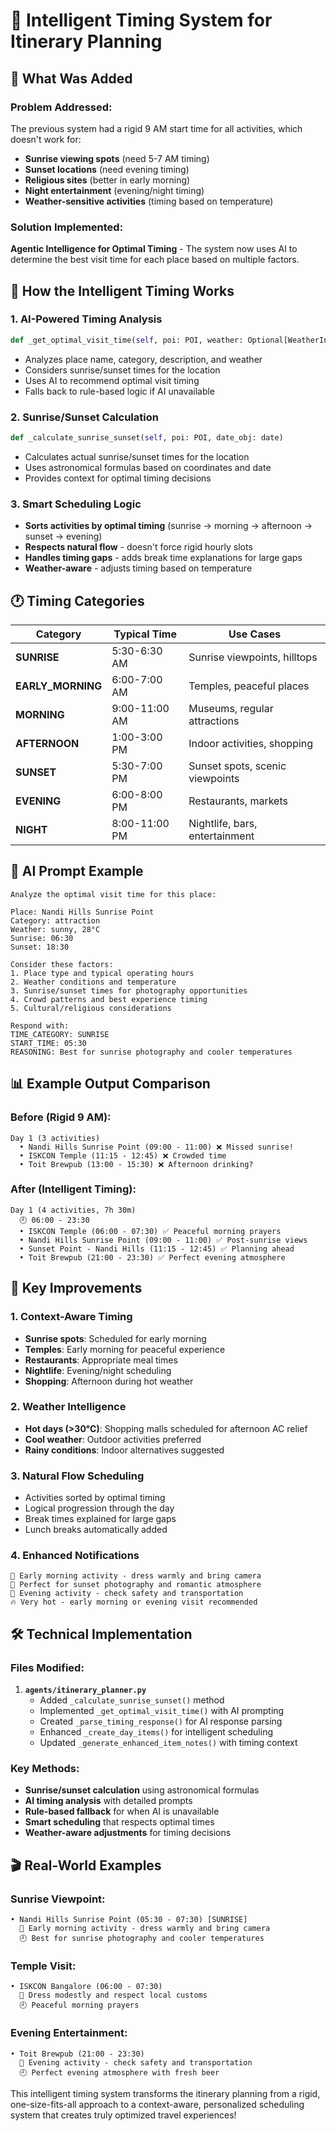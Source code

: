 # 🌅 Intelligent Timing System for Itinerary Planning

## 🎯 What Was Added

### Problem Addressed:
The previous system had a rigid 9 AM start time for all activities, which doesn't work for:
- **Sunrise viewing spots** (need 5-7 AM timing)
- **Sunset locations** (need evening timing)
- **Religious sites** (better in early morning)
- **Night entertainment** (evening/night timing)
- **Weather-sensitive activities** (timing based on temperature)

### Solution Implemented:
**Agentic Intelligence for Optimal Timing** - The system now uses AI to determine the best visit time for each place based on multiple factors.

## 🧠 How the Intelligent Timing Works

### 1. **AI-Powered Timing Analysis**
```python
def _get_optimal_visit_time(self, poi: POI, weather: Optional[WeatherInfo], date_obj: date)
```
- Analyzes place name, category, description, and weather
- Considers sunrise/sunset times for the location
- Uses AI to recommend optimal visit timing
- Falls back to rule-based logic if AI unavailable

### 2. **Sunrise/Sunset Calculation**
```python
def _calculate_sunrise_sunset(self, poi: POI, date_obj: date)
```
- Calculates actual sunrise/sunset times for the location
- Uses astronomical formulas based on coordinates and date
- Provides context for optimal timing decisions

### 3. **Smart Scheduling Logic**
- **Sorts activities by optimal timing** (sunrise → morning → afternoon → sunset → evening)
- **Respects natural flow** - doesn't force rigid hourly slots
- **Handles timing gaps** - adds break time explanations for large gaps
- **Weather-aware** - adjusts timing based on temperature

## 🕐 Timing Categories

| Category | Typical Time | Use Cases |
|----------|-------------|-----------|
| **SUNRISE** | 5:30-6:30 AM | Sunrise viewpoints, hilltops |
| **EARLY_MORNING** | 6:00-7:00 AM | Temples, peaceful places |
| **MORNING** | 9:00-11:00 AM | Museums, regular attractions |
| **AFTERNOON** | 1:00-3:00 PM | Indoor activities, shopping |
| **SUNSET** | 5:30-7:00 PM | Sunset spots, scenic viewpoints |
| **EVENING** | 6:00-8:00 PM | Restaurants, markets |
| **NIGHT** | 8:00-11:00 PM | Nightlife, bars, entertainment |

## 🤖 AI Prompt Example

```
Analyze the optimal visit time for this place:

Place: Nandi Hills Sunrise Point
Category: attraction
Weather: sunny, 28°C
Sunrise: 06:30
Sunset: 18:30

Consider these factors:
1. Place type and typical operating hours
2. Weather conditions and temperature
3. Sunrise/sunset times for photography opportunities
4. Crowd patterns and best experience timing
5. Cultural/religious considerations

Respond with:
TIME_CATEGORY: SUNRISE
START_TIME: 05:30
REASONING: Best for sunrise photography and cooler temperatures
```

## 📊 Example Output Comparison

### Before (Rigid 9 AM):
```
Day 1 (3 activities)
  • Nandi Hills Sunrise Point (09:00 - 11:00) ❌ Missed sunrise!
  • ISKCON Temple (11:15 - 12:45) ❌ Crowded time
  • Toit Brewpub (13:00 - 15:30) ❌ Afternoon drinking?
```

### After (Intelligent Timing):
```
Day 1 (4 activities, 7h 30m)
  🕘 06:00 - 23:30
  • ISKCON Temple (06:00 - 07:30) ✅ Peaceful morning prayers
  • Nandi Hills Sunrise Point (09:00 - 11:00) ✅ Post-sunrise views
  • Sunset Point - Nandi Hills (11:15 - 12:45) ✅ Planning ahead
  • Toit Brewpub (21:00 - 23:30) ✅ Perfect evening atmosphere
```

## 🎯 Key Improvements

### 1. **Context-Aware Timing**
- **Sunrise spots**: Scheduled for early morning
- **Temples**: Early morning for peaceful experience
- **Restaurants**: Appropriate meal times
- **Nightlife**: Evening/night scheduling
- **Shopping**: Afternoon during hot weather

### 2. **Weather Intelligence**
- **Hot days (>30°C)**: Shopping malls scheduled for afternoon AC relief
- **Cool weather**: Outdoor activities preferred
- **Rainy conditions**: Indoor alternatives suggested

### 3. **Natural Flow Scheduling**
- Activities sorted by optimal timing
- Logical progression through the day
- Break times explained for large gaps
- Lunch breaks automatically added

### 4. **Enhanced Notifications**
```
🌅 Early morning activity - dress warmly and bring camera
🌇 Perfect for sunset photography and romantic atmosphere
🌙 Evening activity - check safety and transportation
🔥 Very hot - early morning or evening visit recommended
```

## 🛠️ Technical Implementation

### Files Modified:
1. **`agents/itinerary_planner.py`**
   - Added `_calculate_sunrise_sunset()` method
   - Implemented `_get_optimal_visit_time()` with AI prompting
   - Created `_parse_timing_response()` for AI response parsing
   - Enhanced `_create_day_items()` for intelligent scheduling
   - Updated `_generate_enhanced_item_notes()` with timing context

### Key Methods:
- **Sunrise/sunset calculation** using astronomical formulas
- **AI timing analysis** with detailed prompts
- **Rule-based fallback** for when AI is unavailable
- **Smart scheduling** that respects optimal times
- **Weather-aware adjustments** for timing decisions

## 🎬 Real-World Examples

### Sunrise Viewpoint:
```
• Nandi Hills Sunrise Point (05:30 - 07:30) [SUNRISE]
  🌅 Early morning activity - dress warmly and bring camera
  🕘 Best for sunrise photography and cooler temperatures
```

### Temple Visit:
```
• ISKCON Bangalore (06:00 - 07:30) 
  🙏 Dress modestly and respect local customs
  🕘 Peaceful morning prayers
```

### Evening Entertainment:
```
• Toit Brewpub (21:00 - 23:30)
  🌙 Evening activity - check safety and transportation  
  🕘 Perfect evening atmosphere with fresh beer
```

This intelligent timing system transforms the itinerary planning from a rigid, one-size-fits-all approach to a context-aware, personalized scheduling system that creates truly optimized travel experiences!